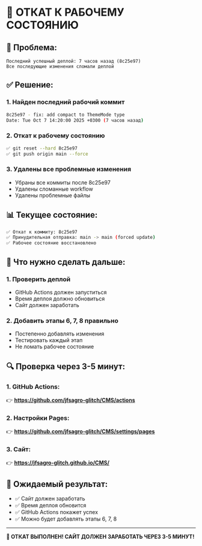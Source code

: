 # 🔄 ОТКАТ К РАБОЧЕМУ СОСТОЯНИЮ

## 🔴 Проблема:
```
Последний успешный деплой: 7 часов назад (8c25e97)
Все последующие изменения сломали деплой
```

## ✅ Решение:

### 1. **Найден последний рабочий коммит**
```bash
8c25e97 - fix: add compact to ThemeMode type
Date: Tue Oct 7 14:20:00 2025 +0300 (7 часов назад)
```

### 2. **Откат к рабочему состоянию**
```bash
✅ git reset --hard 8c25e97
✅ git push origin main --force
```

### 3. **Удалены все проблемные изменения**
- Убраны все коммиты после 8c25e97
- Удалены сломанные workflow
- Удалены проблемные файлы

## 📊 Текущее состояние:

```bash
✅ Откат к коммиту: 8c25e97
✅ Принудительная отправка: main -> main (forced update)
✅ Рабочее состояние восстановлено
```

## 🎯 Что нужно сделать дальше:

### 1. **Проверить деплой**
- GitHub Actions должен запуститься
- Время деплоя должно обновиться
- Сайт должен заработать

### 2. **Добавить этапы 6, 7, 8 правильно**
- Постепенно добавлять изменения
- Тестировать каждый этап
- Не ломать рабочее состояние

## 🔍 Проверка через 3-5 минут:

### 1. **GitHub Actions:**
👉 **https://github.com/jfsagro-glitch/CMS/actions**

### 2. **Настройки Pages:**
👉 **https://github.com/jfsagro-glitch/CMS/settings/pages**

### 3. **Сайт:**
👉 **https://jfsagro-glitch.github.io/CMS/**

## 🎉 Ожидаемый результат:

- ✅ Сайт должен заработать
- ✅ Время деплоя обновится
- ✅ GitHub Actions покажет успех
- ✅ Можно будет добавлять этапы 6, 7, 8

---

**🎊 ОТКАТ ВЫПОЛНЕН! САЙТ ДОЛЖЕН ЗАРАБОТАТЬ ЧЕРЕЗ 3-5 МИНУТ!**
